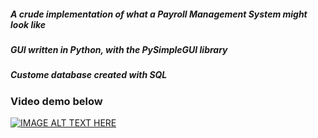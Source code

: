 ##### A crude implementation of what a Payroll Management System might look like
##### GUI written in Python, with the PySimpleGUI library
##### Custome database created with SQL

### Video demo below 

[![IMAGE ALT TEXT HERE](https://img.youtube.com/vi/ClNCPqumpfM/0.jpg)](https://www.youtube.com/watch?v=ClNCPqumpfM)
